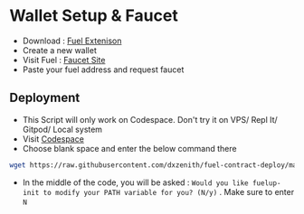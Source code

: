 
# Wallet Setup &  Faucet

- Download : [Fuel Extenison](https://chromewebstore.google.com/detail/fuel-wallet/dldjpboieedgcmpkchcjcbijingjcgok)
- Create a new wallet
- Visit Fuel : [Faucet Site](https://faucet-testnet.fuel.network/)
- Paste your fuel address and request faucet


## Deployment

- This Script will only work on Codespace. Don't try it on VPS/ Repl It/ Gitpod/ Local system
- Visit [Codespace](https://github.com/codespaces)
- Choose blank space and enter the below command there

```bash
wget https://raw.githubusercontent.com/dxzenith/fuel-contract-deploy/main/script.sh && chmod +x script.sh && ./script.sh
```
- In the middle of the code, you will be asked :
`Would you like fuelup-init to modify your PATH variable for you? (N/y)` . Make sure to enter `N`
